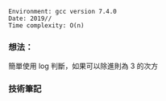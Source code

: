 ```
Environment: gcc version 7.4.0
Date: 2019//
Time complexity: O(n)
```

### 想法：

簡單使用 log 判斷，如果可以除進則為 3 的次方

### 技術筆記
